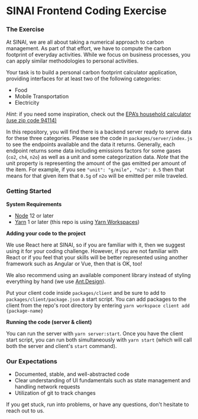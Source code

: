 # SINAI Frontend Coding Exercise

### The Exercise

At SINAI, we are all about taking a numerical approach to carbon management. As part of that effort, we have to compute the carbon footprint of everyday activities. While we focus on business processes, you can apply similar methodologies to personal activities.

Your task is to build a personal carbon footprint calculator application, providing interfaces for at least two of the following categories:
- Food
- Mobile Transportation
- Electricity

*Hint*: if you need some inspiration, check out the [EPA’s household calculator (use zip code 94114)](https://www3.epa.gov/carbon-footprint-calculator/)

In this repository, you will find there is a backend server ready to serve data for these three categories. Please see the code in `packages/server/index.js` to see the endpoints available and the data it returns. Generally, each endpoint returns some data including emissions factors for some gases (`co2`, `ch4`, `n2o`) as well as a unit and some categorization data. *Note* that the unit property is representing the amount of the gas emitted per amount of the item. For example, if you see `"unit": "g/mile", "n2o": 0.5` then that means for that given item that `0.5g` of `n2o` will be emitted per mile traveled.

### Getting Started

**System Requirements**
- [Node](https://nodejs.org/en/) 12 or later
- [Yarn](https://yarnpkg.com/) 1 or later (this repo is using [Yarn Workspaces](https://classic.yarnpkg.com/en/docs/workspaces/))

**Adding your code to the project**

We use React here at SINAI, so if you are familiar with it, then we suggest using it for your coding challenge. However, if you are not familiar with React or if you feel that your skills will be better represented using another framework such as Angular or Vue, then that is OK, too!

We also recommend using an available component library instead of styling everything by hand (we use [Ant.Design](https://ant.design/)).


Put your client code inside `packages/client` and be sure to add to `packages/client/package.json` a start script. You can add packages to the client from the repo's root directory by entering `yarn workspace client add {package-name}`

**Running the code (server & client)**

You can run the server with `yarn server:start`. Once you have the client start script, you can run both simultaneously with `yarn start` (which will call both the server and client's `start` command).

### Our Expectations

- Documented, stable, and well-abstracted code
- Clear understanding of UI fundamentals such as state management and handling network requests
- Utilization of git to track changes

If you get stuck, run into problems, or have any questions, don't hesitate to reach out to us.
